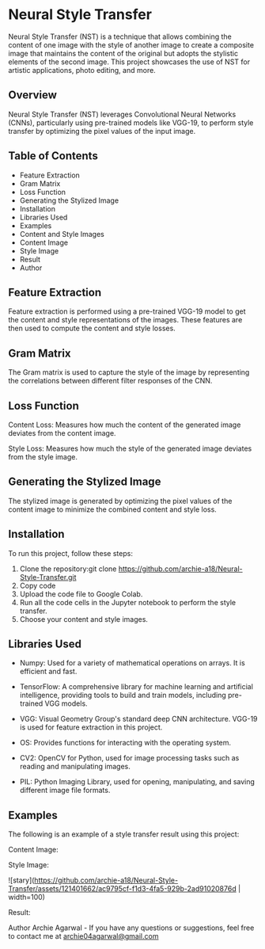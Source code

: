 # Neural Style Transfer

Neural Style Transfer (NST) is a technique that allows combining the content of one image with the style of another image to create a composite image that maintains the content of the original but adopts the stylistic elements of the second image. This project showcases the use of NST for artistic applications, photo editing, and more.

## Overview
Neural Style Transfer (NST) leverages Convolutional Neural Networks (CNNs), particularly using pre-trained models like VGG-19, to perform style transfer by optimizing the pixel values of the input image.

## Table of Contents
* Feature Extraction
* Gram Matrix
* Loss Function
* Generating the Stylized Image
* Installation
* Libraries Used
* Examples
*  Content and Style Images
* Content Image
* Style Image
* Result
* Author


## Feature Extraction
Feature extraction is performed using a pre-trained VGG-19 model to get the content and style representations of the images. These features are then used to compute the content and style losses.

## Gram Matrix
The Gram matrix is used to capture the style of the image by representing the correlations between different filter responses of the CNN.

## Loss Function
Content Loss:
Measures how much the content of the generated image deviates from the content image.

Style Loss:
Measures how much the style of the generated image deviates from the style image.

## Generating the Stylized Image
The stylized image is generated by optimizing the pixel values of the content image to minimize the combined content and style loss.

## Installation
To run this project, follow these steps:

1. Clone the repository:git clone https://github.com/archie-a18/Neural-Style-Transfer.git
2. Copy code
3. Upload the code file to Google Colab.
4. Run all the code cells in the Jupyter notebook to perform the style transfer.
5. Choose your content and style images.


## Libraries Used
* Numpy:
Used for a variety of mathematical operations on arrays. It is efficient and fast.

* TensorFlow:
A comprehensive library for machine learning and artificial intelligence, providing tools to build and train models, including pre-trained VGG models.

* VGG:
Visual Geometry Group's standard deep CNN architecture. VGG-19 is used for feature extraction in this project.

* OS:
Provides functions for interacting with the operating system.

* CV2:
OpenCV for Python, used for image processing tasks such as reading and manipulating images.

* PIL:
Python Imaging Library, used for opening, manipulating, and saving different image file formats.

## Examples
The following is an example of a style transfer result using this project:


Content Image:


Style Image:

![stary](https://github.com/archie-a18/Neural-Style-Transfer/assets/121401662/ac9795cf-f1d3-4fa5-929b-2ad91020876d | width=100)




Result:



Author
Archie Agarwal - If you have any questions or suggestions, feel free to contact me at archie04agarwal@gmail.com
